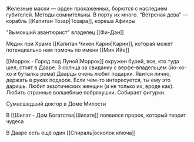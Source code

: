 Железные маски — орден прокаженных, борются с наследием губителей. Методы сомнительны. В порту их много. 
"Ветреная дева" — корабль [[Капитан Тозар|Тозара]], кореша Афииры

"Вымокший авантюрист" владелец [[Фи-Дан]] 

Медик при Храме [[Капитан Чикен Кария|Карии]], которая может потенциально нам помочь по имени [[Мия Ийе]] 

[[Моррок - Город под Луной|Моррок]] окружен бурей, все, кто туда шел, стоят в Дааре.
3 солнца за свиданку с верфе-владельцем (йо-хо-хо и бутылка рома)
Даарцы очень любят подарки. Явится лично, держать в руках подарок. Если чем-то интересуется, ты ему это даришь. Любит экзотических женщин (и не только их, вроде как). Любить странные волшебные побрякушки. Собирает фигурки.

Сумасшедший доктор в Доме Милости

В [[Шилат - Дом Богатства|Шилате]] появился пророк, который творит чудеса

В Дааре есть ещё один [[Спираль|осколок ключа]] 

